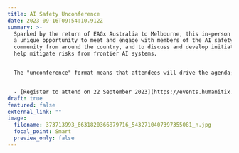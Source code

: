 ```yaml
---
title: AI Safety Unconference
date: 2023-09-16T09:54:10.912Z
summary: >-
  Sparked by the return of EAGx Australia to Melbourne, this in-person event is
  a unique opportunity to meet and engage with members of the AI safety
  community from around the country, and to discuss and develop initiatives that
  help mitigate risks from frontier AI systems.


  The "unconference" format means that attendees will drive the agenda; nominating sessions they wish to lead or attend. These sessions are then voted on and flexibly allocated to meeting spaces. This format harnesses the collective talents of the attendees, encourages collaboration, and stimulates interactive sessions that are tailored to the interests and expertise of the participants.


  - [R﻿egister to attend on 22 September 2023](https://events.humanitix.com/ai-safety-unconference-australia-2023)
draft: true
featured: false
external_link: ""
image:
  filename: 373713993_6631820366879716_5432710407397355081_n.jpg
  focal_point: Smart
  preview_only: false
---
```

